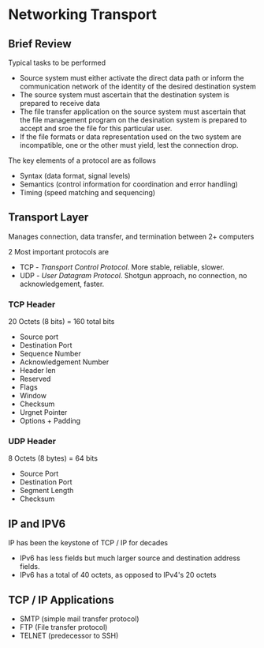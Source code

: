 # Networking Transport

## Brief Review
Typical tasks to be performed
* Source system must either activate the direct data path or inform the communication network of the identity of the desired destination system
* The source system must ascertain that the destination system is prepared to receive data
* The file transfer application on the source system must ascertain that the file management program on the desination system is prepared to accept and sroe the file for this particular user.
* If the file formats or data representation used on the two system are incompatible, one or the other must yield, lest the connection drop.

The key elements of a protocol are as follows
* Syntax (data format, signal levels)
* Semantics (control information for coordination and error handling)
* Timing (speed matching and sequencing)

## Transport Layer
Manages connection, data transfer, and termination between 2+ computers

2 Most important protocols are
* TCP - *Transport Control Protocol*. More stable, reliable, slower.
* UDP - *User Datagram Protocol*. Shotgun approach, no connection, no acknowledgement, faster.

### TCP Header
20 Octets (8 bits) = 160 total bits
* Source port
* Destination Port
* Sequence Number
* Acknowledgement Number
* Header len
* Reserved
* Flags
* Window
* Checksum
* Urgnet Pointer
* Options + Padding

### UDP Header
8 Octets (8 bytes) = 64 bits
* Source Port
* Destination Port
* Segment Length
* Checksum

## IP and IPV6
IP has been the keystone of TCP / IP for decades

* IPv6 has less fields but much larger source and destination address fields.
* IPv6 has a total of 40 octets, as opposed to IPv4's 20 octets

## TCP / IP Applications
* SMTP (simple mail transfer protocol)
* FTP (File transfer protocol)
* TELNET (predecessor to SSH)

